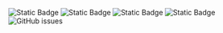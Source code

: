 ![Static Badge](https://img.shields.io/badge/blacklists-61-000000) ![Static Badge](https://img.shields.io/badge/blacklisted-2934026-cc0000) ![Static Badge](https://img.shields.io/badge/whitelisted-2250-00CC00) ![Static Badge](https://img.shields.io/badge/streaming_blacklist-28107-000000) ![GitHub issues](https://img.shields.io/github/issues/fabriziosalmi/blacklists)
